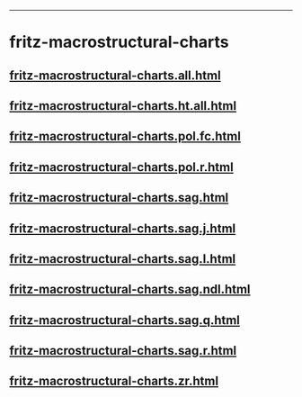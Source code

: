 
----

# fritz-macrostructural-charts


## [fritz-macrostructural-charts.all.html](fritz-macrostructural-charts.all.html)
## [fritz-macrostructural-charts.ht.all.html](fritz-macrostructural-charts.ht.all.html)
## [fritz-macrostructural-charts.pol.fc.html](fritz-macrostructural-charts.pol.fc.html)
## [fritz-macrostructural-charts.pol.r.html](fritz-macrostructural-charts.pol.r.html)
## [fritz-macrostructural-charts.sag.html](fritz-macrostructural-charts.sag.html)
## [fritz-macrostructural-charts.sag.j.html](fritz-macrostructural-charts.sag.j.html)
## [fritz-macrostructural-charts.sag.l.html](fritz-macrostructural-charts.sag.l.html)
## [fritz-macrostructural-charts.sag.ndl.html](fritz-macrostructural-charts.sag.ndl.html)
## [fritz-macrostructural-charts.sag.q.html](fritz-macrostructural-charts.sag.q.html)
## [fritz-macrostructural-charts.sag.r.html](fritz-macrostructural-charts.sag.r.html)
## [fritz-macrostructural-charts.zr.html](fritz-macrostructural-charts.zr.html)
